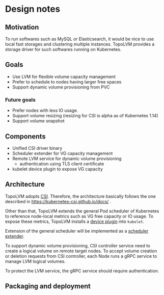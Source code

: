 Design notes
========

Motivation
-----------

To run softwares such as MySQL or Elasticsearch, it would be nice to use
local fast storages and clustering multiple instances.  TopoLVM provides
a storage driver for such softwares running on Kubernetes.

Goals
------

- Use LVM for flexible volume capacity management
- Prefer to schedule to nodes having larger free spaces
- Support dynamic volume provisioning from PVC

### Future goals

- Prefer nodes with less IO usage.
- Support volume resizing (resizing for CSI is alpha as of Kubernetes 1.14)
- Support volume snapshot

Components
--------------

- Unified CSI driver binary
- Scheduler extender for VG capacity management
- Remote LVM service for dynamic volume provisioning
    - authentication using TLS client certificate
- kubelet device plugin to expose VG capacity

Architecture
-------------

TopoLVM adopts [CSI](https://github.com/container-storage-interface/spec/).
Therefore, the architecture basically follows the one described in
https://kubernetes-csi.github.io/docs/ .

Other than that, TopoLVM extends the general Pod scheduler of Kubernetes to
reference node-local metrics such as VG free capacity or IO usage.  To expose
these metrics, TopoLVM installs a [device plugin](https://kubernetes.io/docs/concepts/extend-kubernetes/compute-storage-net/device-plugins/) into `kubelet`.

Extension of the general scheduler will be implemented as a [scheduler extender](https://github.com/kubernetes/community/blob/master/contributors/design-proposals/scheduling/scheduler_extender.md).

To support dynamic volume provisioning, CSI controller service need to create a
logical volume on remote target nodes.  To accept volume creation or deletion
requests from CSI controller, each Node runs a gRPC service to manage LVM
logical volumes.

To protect the LVM service, the gRPC service should require authentication.

Packaging and deployment
----------------------------
